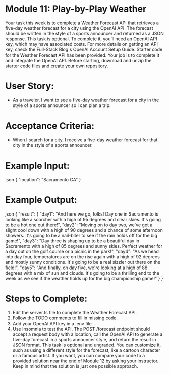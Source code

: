 # Module 11: Play-by-Play Weather
Your task this week is to complete a Weather Forecast API that retrieves a five-day weather forecast for a city using the OpenAI API. The forecast should be written in the style of a sports announcer and returned as a JSON response.
This task is optional. To complete it, you’ll need an OpenAI API key, which may have associated costs. For more details on getting an API key, check the Full-Stack Blog's OpenAI Account Setup Guide.
Starter code for the Weather Forecast API has been provided. Your job is to complete it and integrate the OpenAI API.
Before starting, download and unzip the starter code files and create your own repository.

# User Story:
- As a traveler, I want to see a five-day weather forecast for a city in the style of a sports announcer so I can plan a trip.

# Acceptance Criteria:
- When I search for a city, I receive a five-day weather forecast for that city in the style of a sports announcer.

# Example Input:
json
{
  "location": "Sacramento CA"
}

# Example Output:
json
{
  "result": {
    "day1": "And here we go, folks! Day one in Sacramento is looking like a scorcher with a high of 95 degrees and clear skies. It's going to be a hot one out there!",
    "day2": "Moving on to day two, we've got a slight cool down with a high of 90 degrees and a chance of some afternoon showers. It's going to be a nail-biter to see if the rain holds off for the big game!",
    "day3": "Day three is shaping up to be a beautiful day in Sacramento with a high of 85 degrees and sunny skies. Perfect weather for a day out on the golf course or a picnic in the park!",
    "day4": "As we head into day four, temperatures are on the rise again with a high of 92 degrees and mostly sunny conditions. It's going to be a real sizzler out there on the field!",
    "day5": "And finally, on day five, we're looking at a high of 88 degrees with a mix of sun and clouds. It's going to be a thrilling end to the week as we see if the weather holds up for the big championship game!"
  }
}

# Steps to Complete:
1. Edit the server.ts file to complete the Weather Forecast API.
2. Follow the TODO comments to fill in missing code.
3. Add your OpenAI API key in a .env file.
4. Use Insomnia to test the API.
The POST /forecast endpoint should accept a request body with a location, call the OpenAI API to generate a five-day forecast in a sports announcer style, and return the result in JSON format.
This task is optional and ungraded. You can customize it, such as using a different style for the forecast, like a cartoon character or a famous artist.
If you want, you can compare your code to a provided solution near the end of Module 12 by asking your instructor. Keep in mind that the solution is just one possible approach.

